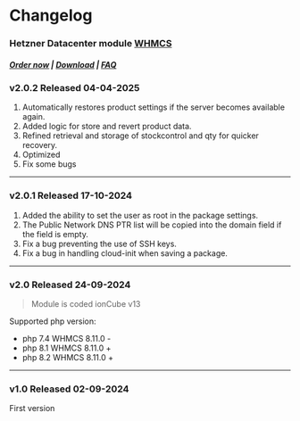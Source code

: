 # Changelog

### Hetzner Datacenter module **[WHMCS](https://puqcloud.com/link.php?id=77)**

#####  [Order now](https://puqcloud.com/whmcs-module-hetzner-datacenter.php) | [Download](https://download.puqcloud.com/WHMCS/servers/PUQ_WHMCS-HetznerDatacenter/) | [FAQ](https://faq.puqcloud.com/)

### v2.0.2 Released 04-04-2025

1. Automatically restores product settings if the server becomes available again.
2. Added logic for store and revert product data.
3. Refined retrieval and storage of stockcontrol and qty for quicker recovery.
4. Optimized
5. Fix some bugs

- - - - - -

### v2.0.1 Released 17-10-2024

1. Added the ability to set the user as root in the package settings.
2. The Public Network DNS PTR list will be copied into the domain field if the field is empty.
3. Fix a bug preventing the use of SSH keys.
4. Fix a bug in handling cloud-init when saving a package.

- - - - - -

### v2.0 Released 24-09-2024
> Module is coded ionCube v13

Supported php version:
- php 7.4 WHMCS 8.11.0 -
- php 8.1 WHMCS 8.11.0 +
- php 8.2 WHMCS 8.11.0 +

- - - - - -

### v1.0 Released 02-09-2024

First version
